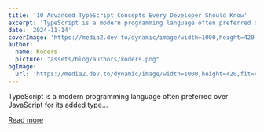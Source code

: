 ```yaml
---
title: '10 Advanced TypeScript Concepts Every Developer Should Know'
excerpt: 'TypeScript is a modern programming language often preferred over JavaScript for its added type...'
date: '2024-11-14'
coverImage: 'https://media2.dev.to/dynamic/image/width=1000,height=420,fit=cover,gravity=auto,format=auto/https%3A%2F%2Fdev-to-uploads.s3.amazonaws.com%2Fuploads%2Farticles%2Fcygney8ct96bwmdnqd46.gif'
author:
  name: Koders
  picture: "assets/blog/authors/koders.png"
ogImage:
  url: 'https://media2.dev.to/dynamic/image/width=1000,height=420,fit=cover,gravity=auto,format=auto/https%3A%2F%2Fdev-to-uploads.s3.amazonaws.com%2Fuploads%2Farticles%2Fcygney8ct96bwmdnqd46.gif'
---
```


TypeScript is a modern programming language often preferred over JavaScript for its added type...

[Read more](https://dev.to/niharikaa/top-10-advanced-typescript-concepts-that-every-developer-should-know-4kg4)

